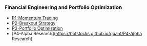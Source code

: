 
### Financial Engineering and Portfolio Optimization

- [P1-Momentum Trading](https://hotstocks.github.io/quant/P1-Momentum-Trading)
- [P2-Breakout Strategy](https://hotstocks.github.io/quant/P2-Breakout-Strategy)
- [P3-Portfolio Optimization](https://hotstocks.github.io/quant/P3-Portfolio-Optimization)
- [P4-Alpha Research](https://hotstocks.github.io/quant/P4-Alpha Research)



